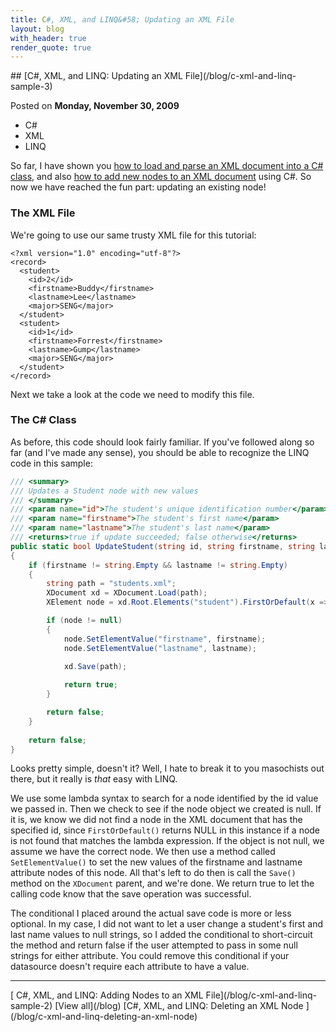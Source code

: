 ```yaml
---
title: C#, XML, and LINQ&#58; Updating an XML File
layout: blog
with_header: true
render_quote: true
---
```


<div class="post-title" markdown="1">
## [C#, XML, and LINQ: Updating an XML File](/blog/c-xml-and-linq-sample-3)

Posted on **Monday, November 30, 2009**
</div>

<ul class="post-tags-list">
<li><span class="badge badge-success p-2">C#</span></li>
<li><span class="badge badge-success p-2">XML</span></li>
<li><span class="badge badge-success p-2">LINQ</span></li>
</ul>

So far, I have shown you [how to load and parse an XML document into a C# class](/tutorial/c-xml-and-linq-sample-1), and also [how to add new nodes to an XML document](/tutorial/c-xml-and-linq-sample-2) using C#. So now we have reached the fun part: updating an existing node!

### The XML File

We're going to use our same trusty XML file for this tutorial:

```markup
<?xml version="1.0" encoding="utf-8"?>
<record>
  <student>
    <id>2</id>
    <firstname>Buddy</firstname>
    <lastname>Lee</lastname>
    <major>SENG</major>
  </student>
  <student>
    <id>1</id>
    <firstname>Forrest</firstname>
    <lastname>Gump</lastname>
    <major>SENG</major>
  </student>
</record>
```

Next we take a look at the code we need to modify this file.

### The C# Class

As before, this code should look fairly familiar. If you've followed along so far (and I've made any sense), you should be able to recognize the LINQ code in this sample:

```csharp
/// <summary>
/// Updates a Student node with new values
/// </summary>
/// <param name="id">The student's unique identification number</param>
/// <param name="firstname">The student's first name</param>
/// <param name="lastname">The student's last name</param>
/// <returns>true if update succeeded; false otherwise</returns>
public static bool UpdateStudent(string id, string firstname, string lastname)
{
    if (firstname != string.Empty && lastname != string.Empty)
    {
        string path = "students.xml";
        XDocument xd = XDocument.Load(path);
        XElement node = xd.Root.Elements("student").FirstOrDefault(x => x.Element("id").Value.Trim() == id);

        if (node != null)
        {
            node.SetElementValue("firstname", firstname);
            node.SetElementValue("lastname", lastname);

            xd.Save(path);
            
            return true;
        }

        return false;
    }
    
    return false;
}
```

Looks pretty simple, doesn't it? Well, I hate to break it to you masochists out there, but it really is _that_ easy with LINQ.

We use some lambda syntax to search for a node identified by the id value we passed in. Then we check to see if the node object we created is null. If it is, we know we did not find a node in the XML document that has the specified id, since `FirstOrDefault()` returns NULL in this instance if a node is not found that matches the lambda expression. If the object is not null, we assume we have the correct node. We then use a method called `SetElementValue()` to set the new values of the firstname and lastname attribute nodes of this node. All that's left to do then is call the `Save()` method on the `XDocument` parent, and we're done. We return true to let the calling code know that the save operation was successful.

The conditional I placed around the actual save code is more or less optional. In my case, I did not want to let a user change a student's first and last name values to null strings, so I added the conditional to short-circuit the method and return false if the user attempted to pass in some null strings for either attribute. You could remove this conditional if your datasource doesn't require each attribute to have a value.

---

<div class="blog-pager" markdown="1">
[<i class="fas fa-chevron-left"></i> C#, XML, and LINQ: Adding Nodes to an XML File](/blog/c-xml-and-linq-sample-2)
[View all](/blog)
[C#, XML, and LINQ: Deleting an XML Node <i class="fas fa-chevron-right"></i>](/blog/c-xml-and-linq-deleting-an-xml-node)
</div>

